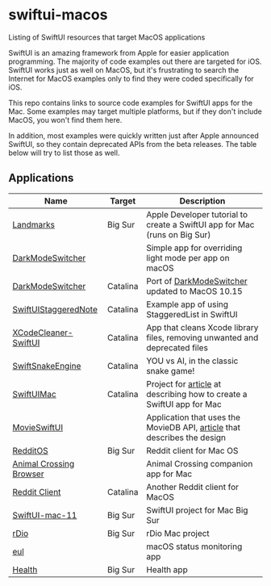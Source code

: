 # swiftui-macos
Listing of SwiftUI resources that target MacOS applications

SwiftUI is an amazing framework from Apple for easier application programming. The majority of code examples out there are targeted for iOS. SwiftUI works just as well on MacOS, but it's frustrating to search the Internet for MacOS examples only to find they were coded specifically for iOS.

This repo contains links to source code examples for SwiftUI apps for the Mac. Some examples may target multiple platforms, but if they don't include MacOS, you won't find them here.

In addition, most examples were quickly written just after Apple announced SwiftUI, so they contain deprecated APIs from the beta releases. The table below will try to list those as well.

## Applications

| Name | Target |Description |
| --- | --- | --- |
| [Landmarks](https://developer.apple.com/tutorials/swiftui/creating-a-macos-app) | Big Sur | Apple Developer tutorial to create a SwiftUI app for Mac (runs on Big Sur) |
| [DarkModeSwitcher](https://github.com/mackuba/DarkModeSwitcher) | | Simple app for overriding light mode per app on macOS |
| [DarkModeSwitcher](https://github.com/donarb/DarkModeSwitcher) | Catalina | Port of [DarkModeSwitcher](https://github.com/mackuba/DarkModeSwitcher) updated to MacOS 10.15 |
| [SwiftUIStaggeredNote](https://github.com/alfianlosari/SwiftUIStaggeredNote) | Catalina | Example app of using StaggeredList in SwiftUI |
| [XCodeCleaner-SwiftUI](https://github.com/waylybaye/XcodeCleaner-SwiftUI) | Catalina | App that cleans Xcode library files, removing unwanted and deprecated files |
| [SwiftSnakeEngine](https://github.com/neoneye/SwiftSnakeEngine) | Catalina | YOU vs AI, in the classic snake game! |
| [SwiftUIMac](https://github.com/trozware/swiftui-mac) | Catalina | Project for [article](https://troz.net/post/2019/swiftui-for-mac-1/) at describing how to create a SwiftUI app for Mac |
| [MovieSwiftUI](https://github.com/Dimillian/MovieSwiftUI) | | Application that uses the MovieDB API, [article](https://medium.com/better-programming/collection-making-a-real-world-application-with-swiftui-4f9bc8c7fb71) that describes the design |
| [RedditOS](https://github.com/Dimillian/RedditOS) | Big Sur | Reddit client for Mac OS |
| [Animal Crossing Browser](https://github.com/Dimillian/ACHNBrowserUI) | | Animal Crossing companion app for Mac |
| [Reddit Client](https://github.com/carson-katri/reddit-swiftui) | Catalina | Another Reddit client for MacOS |
| [SwiftUI-mac-11](https://github.com/trozware/swiftui-mac-11) | Big Sur | SwiftUI project for Mac Big Sur |
| [rDio](https://github.com/jordansinger/rdio-macos-swiftui-sample) | Big Sur | rDio Mac project |
| [eul](https://github.com/gao-sun/eul) | | macOS status monitoring app |
| [Health](https://github.com/jordansinger/health-macos-swiftui-example) | Big Sur | Health app |
